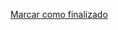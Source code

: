 <a onclick="test()" href="http://147.182.201.108:8080/finish/editors-vi" target="_parent" class="btn primary-btn">Marcar como finalizado</a>
